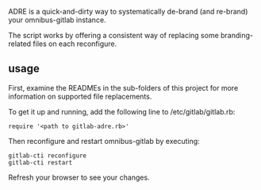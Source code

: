 ADRE is a quick-and-dirty way to systematically de-brand (and re-brand) your omnibus-gitlab instance.

The script works by offering a consistent way of replacing some branding-related files on each reconfigure.

usage
-----

First, examine the READMEs in the sub-folders of this project for more information on supported file replacements.

To get it up and running, add the following line to /etc/gitlab/gitlab.rb:

```
require '<path to gitlab-adre.rb>'
```

Then reconfigure and restart omnibus-gitlab by executing:

```
gitlab-cti reconfigure
gitlab-cti restart
```

Refresh your browser to see your changes.

